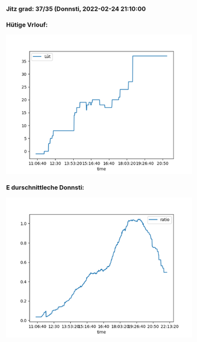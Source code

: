 ### Jitz grad: 37/35 (Donnsti, 2022-02-24 21:10:00

### Hütige Vrlouf:
![Graph](Today.png)

### E durschnittleche Donnsti:
![Graph](Donnsti.png)